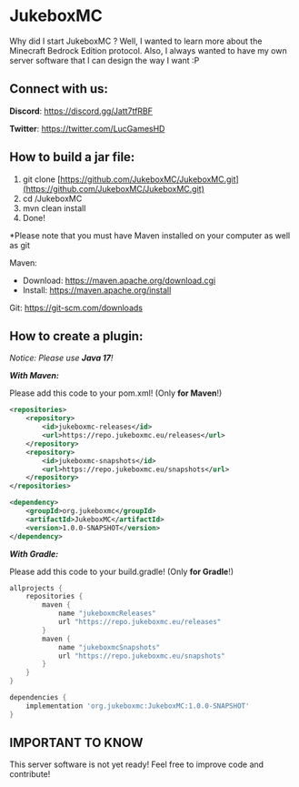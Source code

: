 # JukeboxMC
Why did I start JukeboxMC ?
Well, I wanted to learn more about the Minecraft Bedrock Edition protocol. Also, I always wanted to have my own server software that I can design the way I want :P

## Connect with us:
__Discord__: https://discord.gg/Jatt7tfRBF

__Twitter__: https://twitter.com/LucGamesHD

## How to build a jar file:
1. git clone [https://github.com/JukeboxMC/JukeboxMC.git](https://github.com/JukeboxMC/JukeboxMC.git)
2. cd /JukeboxMC
3. mvn clean install
4. Done!

*Please note that you must have Maven installed on your computer as well as git

Maven:
- Download: https://maven.apache.org/download.cgi
- Install: https://maven.apache.org/install

Git: https://git-scm.com/downloads

## How to create a plugin:

_Notice: Please use **Java 17**!_

**_With Maven:_**

Please add this code to your pom.xml! (Only **for Maven**!)

```xml
<repositories>
    <repository>
        <id>jukeboxmc-releases</id>
        <url>https://repo.jukeboxmc.eu/releases</url>
    </repository>
    <repository>
        <id>jukeboxmc-snapshots</id>
        <url>https://repo.jukeboxmc.eu/snapshots</url>
    </repository>
</repositories>

<dependency>
    <groupId>org.jukeboxmc</groupId>
    <artifactId>JukeboxMC</artifactId>
    <version>1.0.0-SNAPSHOT</version>
</dependency>
```
**_With Gradle:_**

Please add this code to your build.gradle! (Only **for Gradle**!)

```groovy
allprojects {
    repositories {
        maven {
            name "jukeboxmcReleases"
            url "https://repo.jukeboxmc.eu/releases"
        }
        maven {
            name "jukeboxmcSnapshots"
            url "https://repo.jukeboxmc.eu/snapshots"
        }
    }
}

dependencies {
    implementation 'org.jukeboxmc:JukeboxMC:1.0.0-SNAPSHOT'
}
```

## IMPORTANT TO KNOW
This server software is not yet ready! Feel free to improve code and contribute!
